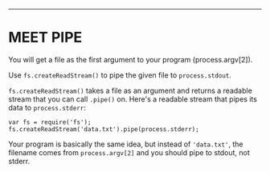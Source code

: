 -------------------
# MEET PIPE

You will get a file as the first argument to your program (process.argv[2]).

Use `fs.createReadStream()` to pipe the given file to `process.stdout`.

`fs.createReadStream()` takes a file as an argument and returns a readable
stream that you can call `.pipe()` on. Here's a readable stream that pipes its
data to `process.stderr`:

    var fs = require('fs');
    fs.createReadStream('data.txt').pipe(process.stderr);

Your program is basically the same idea, but instead of `'data.txt'`, the
filename comes from `process.argv[2]` and you should pipe to stdout, not stderr.
